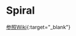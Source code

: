 # Spiral
[参照Wiki](https://ja.wikipedia.org/wiki/%E4%BB%A3%E6%95%B0%E8%9E%BA%E6%97%8B){:target="_blank"}

